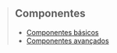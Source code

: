 > ## Componentes
>
> - [Componentes básicos](#componentes-básicos)
> - [Componentes avançados](#componentes-avançados)

